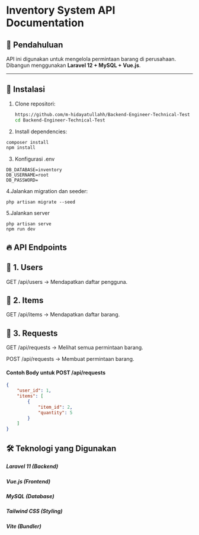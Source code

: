 # Inventory System API Documentation

## 📌 Pendahuluan
API ini digunakan untuk mengelola permintaan barang di perusahaan.  
Dibangun menggunakan **Laravel 12 + MySQL + Vue.js**.

---

## 🚀 Instalasi
1. Clone repositori:
   ```bash
   https://github.com/m-hidayatullahh/Backend-Engineer-Technical-Test
   cd Backend-Engineer-Technical-Test

2. Install dependencies:
```bash
composer install
npm install
```

3. Konfigurasi .env
```
DB_DATABASE=inventory
DB_USERNAME=root
DB_PASSWORD=
```

4.Jalankan migration dan seeder:
```
php artisan migrate --seed
```

5.Jalankan server
```
php artisan serve
npm run dev
```

## 🔥 API Endpoints
## 📌 1. Users
GET /api/users → Mendapatkan daftar pengguna.

## 📌 2. Items
GET /api/items → Mendapatkan daftar barang.

## 📌 3. Requests
GET /api/requests → Melihat semua permintaan barang.

POST /api/requests → Membuat permintaan barang.

#### Contoh Body untuk POST /api/requests
```json
{
    "user_id": 1,
    "items": [
        {
            "item_id": 2,
            "quantity": 5
        }
    ]
}
```

## 🛠 Teknologi yang Digunakan
##### Laravel 11 (Backend)
##### Vue.js (Frontend)
##### MySQL (Database)
##### Tailwind CSS (Styling)
##### Vite (Bundler)

